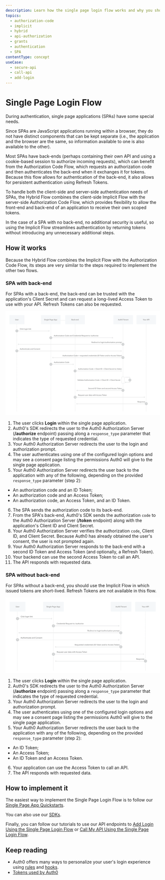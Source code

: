 ```yaml
---
description: Learn how the single page login flow works and why you should use it for single page apps (SPAs).
topics:
  - authorization-code
  - implicit
  - hybrid
  - api-authorization
  - grants
  - authentication
  - SPA
contentType: concept
useCase:
  - secure-api
  - call-api
  - add-login
---
```

# Single Page Login Flow

During authentication, single page applications (SPAs) have some special needs.

Since SPAs are JavaScript applications running within a browser, they do not have distinct components that can be kept separate (i.e., the application and the browser are the same, so information available to one is also available to the other). 

Most SPAs have back-ends (perhaps containing their own API and using a cookie-based session to authorize incoming requests), which can benefit from the Authorization Code Flow, which requests an authorization code and then authenticates the back-end when it exchanges it for tokens. Because this flow allows for authentication of the back-end, it also allows for persistent authentication using Refresh Tokens.

To handle both the client-side and server-side authentication needs of SPAs, the Hybrid Flow combines the client-side Implicit Flow with the server-side Authorization Code Flow, which provides flexibility to allow the front-end and back-end of an application to receive their own scoped tokens.

In the case of a SPA with no back-end, no additional security is useful, so using the Implicit Flow streamlines authentication by returning tokens without introducing any unnecessary additional steps.


## How it works

Because the Hybrid Flow combines the Implicit Flow with the Authorization Code Flow, its steps are very similar to the steps required to implement the other two flows.

### SPA with back-end

For SPAs with a back-end, the back-end can be trusted with the application's Client Secret and can request a long-lived Access Token to use with your API. Refresh Tokens can also be requested.

![Single Page Login Flow Authentication Sequence](/media/articles/flows/concepts/auth-sequence-single-page-login-flow-with-backend.png)

1. The user clicks **Login** within the single page application.
2. Auth0's SDK redirects the user to the Auth0 Authorization Server (**/authorize** endpoint) passing along a `response_type` parameter that indicates the type of requested credential.
3. Your Auth0 Authorization Server redirects the user to the login and authorization prompt.
4. The user authenticates using one of the configured login options and may see a consent page listing the permissions Auth0 will give to the single page application.
5. Your Auth0 Authorization Server redirects the user back to the application with any of the following, depending on the provided `response_type` parameter (step 2):
* An authorization code and an ID Token;
* An authorization code and an Access Token;
* An authorization code, an Access Token, and an ID Token.
6. The SPA sends the authorization code to its back-end.
7. From the SPA's back-end, Auth0's SDK sends the authorization `code` to the Auth0 Authorization Server (**/token** endpoint) along with the application's Client ID and Client Secret.
8. Your Auth0 Authorization Server verifies the authorization `code`, Client ID, and Client Secret. Because Auth0 has already obtained the user's consent, the user is not prompted again.
9. Your Auth0 Authorization Server responds to the back-end with a second ID Token and Access Token (and optionally, a Refresh Token).
10. Your backend can use the second Access Token to call an API.
11. The API responds with requested data.

### SPA without back-end

For SPAs without a back-end, you should use the Implicit Flow in which issued tokens are short-lived. Refresh Tokens are not available in this flow.

![Single Page Login Flow Authentication Sequence](/media/articles/flows/concepts/auth-sequence-single-page-login-flow-without-backend.png)

1. The user clicks **Login** within the single page application.
2. Auth0's SDK redirects the user to the Auth0 Authorization Server (**/authorize** endpoint) passing along a `response_type` parameter that indicates the type of requested credential.
3. Your Auth0 Authorization Server redirects the user to the login and authorization prompt.
4. The user authenticates using one of the configured login options and may see a consent page listing the permissions Auth0 will give to the single page application.
5. Your Auth0 Authorization Server redirects the user back to the application with any of the following, depending on the provided `response_type` parameter (step 2):
* An ID Token;
* An Access Token;
* An ID Token and an Access Token.
6. Your application can use the Access Token to call an API.
7. The API responds with requested data.


## How to implement it

The easiest way to implement the Single Page Login Flow is to follow our [Single Page App Quickstarts](/quickstart/spa).

You can also use our [SDKs](/libraries).

Finally, you can follow our tutorials to use our API endpoints to [Add Login Using the Single Page Login Flow](/flows/guides/single-page-login-flow/add-login-using-single-page-login-flow) or [Call My API Using the Single Page Login Flow](/flows/guides/single-page-login-flow/call-api-using-single-page-login-flow).

## Keep reading

- Auth0 offers many ways to personalize your user's login experience using [rules](/rules) and [hooks](/hooks).
- [Tokens used by Auth0](/tokens)

